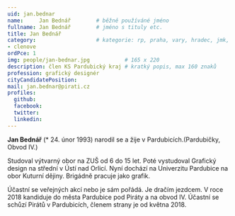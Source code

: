 ```yaml
---
uid: jan.bednar
name:     Jan Bednář   		# běžně používáné jméno
fullname: Jan Bednář		# jméno s tituly etc.
title: Jan Bednář
category:             		# kategorie: rp, praha, vary, hradec, jmk, senat
- clenove
ordPce: 1
img: people/jan-bednar.jpg           # 165 x 220
description: člen KS Pardubický kraj # kratký popis, max 160 znaků
profession: grafický designér
cityCandidatePosition:
mail: jan.bednar@pirati.cz
profiles:
  github:
  facebook:
  twitter:
  linkedin:
---
```

**Jan Bednář** (* 24. únor 1993) narodil se a žije v Pardubicích.(Pardubičky, Obvod IV.)

Studoval výtvarný obor na ZUŠ od 6 do 15 let. Poté vystudoval Grafický design na střední v Ústí nad Orlicí. Nyní dochází na Univerzitu Pardubice na obor Kuturní dějiny. Brigádně pracuje jako grafik.

Účastní se veřejných akcí nebo je sám pořádá. Je dračím jezdcem. V roce 2018 kandiduje do města Pardubice pod Piráty a na obvod IV. Účastní se schůzí Pirátů v Pardubicích, členem strany je od května 2018.
